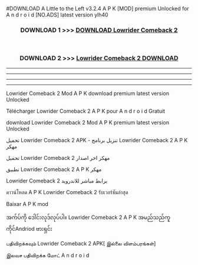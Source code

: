 #DOWNLOAD A Little to the Left v3.2.4 A P K [MOD] premium Unlocked for A n d r o i d [NO.ADS] latest version ylh40 



<div align="center">

<h3>DOWNLOAD 1 >>> <a href="https://downloadmod1.web.app/?judul=Lowrider Comeback 2 ">DOWNLOAD Lowrider Comeback 2 </a></h3><br>

<h3>DOWNLOAD 2 >>> <a href="https://downloadmod1.web.app/?judul=Lowrider Comeback 2 ">Lowrider Comeback 2  DOWNLOAD </a></h3>

</div>


----------------------------------------------------------

----------------------------------------------------------

----------------------------------------------------------

----------------------------------------------------------


Lowrider Comeback 2  Mod A P K download premium latest version Unlocked

Télécharger Lowrider Comeback 2  A P K pour A n d r o i d Gratuit

download Lowrider Comeback 2  Mod A P K premium latest version Unlocked

تحميل Lowrider Comeback 2  APK - تنزيل برنامج Lowrider Comeback 2  A P K مهكر

تحميل Lowrider Comeback 2  مهكر اخر اصدار

تطبيق Lowrider Comeback 2  A P K مهكر

Lowrider Comeback 2  برابط مباشر للاندرويد

ดาวน์โหลด A P K Lowrider Comeback 2  รับเวอร์ชันล่าสุด

Baixar A P K mod

အက်ပ်ကို ဒေါင်းလုဒ်လုပ်ပါ။ Lowrider Comeback 2  A P K အမည်သည်ကူကိုင်Andriod ဗားရှင်း

பதிவிறக்கவும் Lowrider Comeback 2  APK[ இல்லை விளம்பரங்கள்] 
 
இலவச பதிவிறக்க மோட் A n d r o i d



